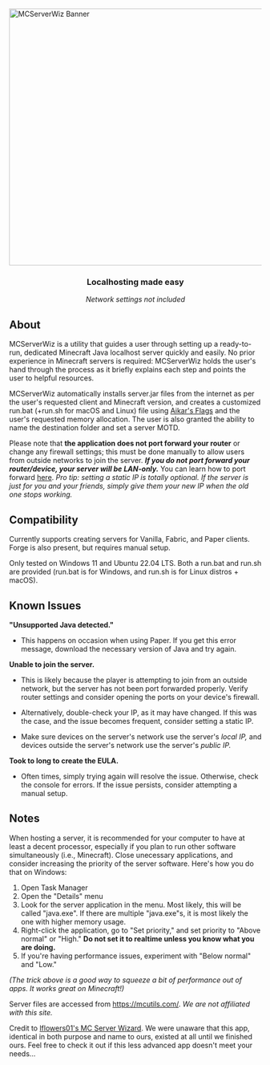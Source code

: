 #

<img width="1536" height="512" alt="MCServerWiz Banner" src="https://github.com/user-attachments/assets/4c65b184-d568-432c-b7b4-5a886d4a48e0" />

### <p align="center">Localhosting made easy</p>

<p align="center"><i>Network settings not included</i></p>

## About

MCServerWiz is a utility that guides a user through setting up a ready-to-run, dedicated Minecraft Java localhost server quickly and easily. No prior experience in Minecraft servers is required: MCServerWiz holds the user's hand through the process as it briefly explains each step and points the user to helpful resources. 

MCServerWiz automatically installs server.jar files from the internet as per the user's requested client and Minecraft version, and creates a customized run.bat (+run.sh for macOS and Linux) file using [Aikar's Flags](https://flags.sh/) and the user's requested memory allocation. The user is also granted the ability to name the destination folder and set a server MOTD. 

Please note that **the application does not port forward your router** or change any firewall settings; this must be done manually to allow users from outside networks to join the server. **_If you do not port forward your router/device, your server will be LAN-only._** You can learn how to port forward [here](https://www.wikihow.com/Portforward-Minecraft#:~:text=This%20wikiHow%20teaches). *Pro tip: setting a static IP is totally optional. If the server is just for you and your friends, simply give them your new IP when the old one stops working.*

## Compatibility 

Currently supports creating servers for Vanilla, Fabric, and Paper clients. Forge is also present, but requires manual setup. 

Only tested on Windows 11 and Ubuntu 22.04 LTS. Both a run.bat and run.sh are provided (run.bat is for Windows, and run.sh is for Linux distros + macOS).

## Known Issues

**"Unsupported Java detected."**

- This happens on occasion when using Paper. If you get this error message, download the necessary version of Java and try again. 

**Unable to join the server.** 

- This is likely because the player is attempting to join from an outside network, but the server has not been port forwarded properly. Verify router settings and consider opening the ports on your device's firewall. 

- Alternatively, double-check your IP, as it may have changed. If this was the case, and the issue becomes frequent, consider setting a static IP.

- Make sure devices on the server's network use the server's *local IP,* and devices outside the server's network use the server's *public IP.*

**Took to long to create the EULA.**

- Often times, simply trying again will resolve the issue. Otherwise, check the console for errors. If the issue persists, consider attempting a manual setup.

## Notes

When hosting a server, it is recommended for your computer to have at least a decent processor, especially if you plan to run other software simultaneously (i.e., Minecraft). Close unecessary applications, and consider increasing the priority of the server software. Here's how you do that on Windows:
1. Open Task Manager
2. Open the "Details" menu
3. Look for the server application in the menu. Most likely, this will be called "java.exe". If there are multiple "java.exe"s, it is most likely the one with higher memory usage.
4. Right-click the application, go to "Set priority," and set priority to "Above normal" or "High." **Do not set it to realtime unless you know what you are doing.** 
5. If you're having performance issues, experiment with "Below normal" and "Low."
   
*(The trick above is a good way to squeeze a bit of performance out of apps. It works great on Minecraft!)* 

Server files are accessed from  https://mcutils.com/. *We are not affiliated with this site.*

Credit to [lflowers01's MC Server Wizard](https://github.com/lflowers01/mc-server-wizard). We were unaware that this app, identical in both purpose and name to ours, existed at all until we finished ours. Feel free to check it out if this less advanced app doesn't meet your needs... 
